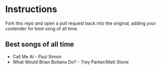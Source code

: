 # Instructions
Fork this repo and open a pull request back into the original, adding your contender for best song of all time.

## Best songs of all time

* Call Me Al - Paul Simon
* What Would Brian Boitano Do? - Trey Parker/Matt Stone
